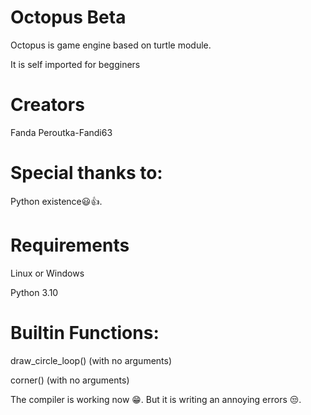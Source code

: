 # Octopus Beta

Octopus is game engine based on
turtle module. 

It is self imported for begginers

# Creators

Fanda Peroutka-Fandi63

# Special thanks to:

Python existence😃👍.

# Requirements 

Linux or Windows

Python 3.10 

# Builtin Functions:


draw_circle_loop() (with no arguments)

corner() (with no arguments)

The compiler is working now 😁.
But it is writing an annoying errors 😒.
